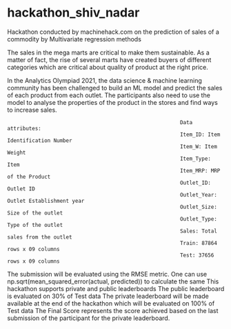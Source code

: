 # hackathon_shiv_nadar
Hackathon conducted by machinehack.com on the prediction of sales of a commodity by Multivariate regression methods



The sales in the mega marts are critical to make them sustainable. As a matter of fact, the rise of several marts have created buyers of different categories which are critical about quality of product at the right price. 

In the Analytics Olympiad 2021, the data science & machine learning community has been challenged to build an ML model and predict the sales of each product from each outlet. The participants also need to use the model to analyse the properties of the product in the stores and find ways to increase sales.

                                                            Data attributes: 
                                                            Item_ID: Item Identification Number
                                                            Item_W: Item Weight
                                                            Item_Type: Item
                                                            Item_MRP: MRP of the Product
                                                            Outlet_ID: Outlet ID
                                                            Outlet_Year: Outlet Establishment year
                                                            Outlet_Size: Size of the outlet
                                                            Outlet_Type: Type of the outlet
                                                            Sales: Total sales from the outlet
                                                            Train: 87864 rows x 09 columns
                                                            Test: 37656 rows x 09 columns
                                                            
                                                            
The submission will be evaluated using the RMSE metric. One can use np.sqrt(mean_squared_error(actual, predicted)) to calculate the same
This hackathon supports private and public leaderboards
The public leaderboard is evaluated on 30% of Test data
The private leaderboard will be made available at the end of the hackathon which will be evaluated on 100% of Test data
The Final Score represents the score achieved based on the last submission of the participant for the private leaderboard.                                                           
